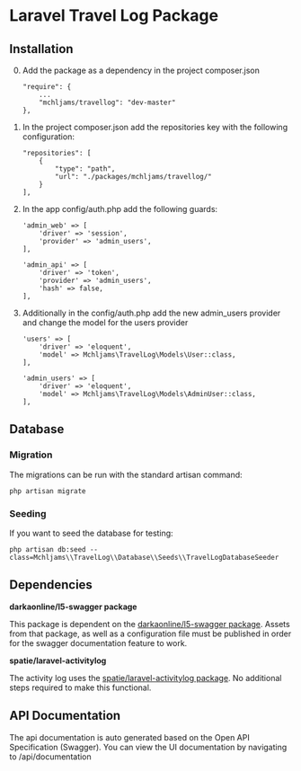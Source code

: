 # Laravel Travel Log Package

## Installation

0. Add the package as a dependency in the project composer.json

    ```
    "require": {
        ...
        "mchljams/travellog": "dev-master"
    },
    ```
1. In the project composer.json add the repositories key with the following configuration:

    ```
    "repositories": [
        {
            "type": "path",
            "url": "./packages/mchljams/travellog/"
        }
    ],
    ```
2. In the app config/auth.php add the following guards:
    ```
    'admin_web' => [
        'driver' => 'session',
        'provider' => 'admin_users',
    ],

    'admin_api' => [
        'driver' => 'token',
        'provider' => 'admin_users',
        'hash' => false,
    ],
    ```
2. Additionally in the config/auth.php add  the new admin_users provider and change the model for the users provider
    ```
    'users' => [
        'driver' => 'eloquent',
        'model' => Mchljams\TravelLog\Models\User::class,
    ],

    'admin_users' => [
        'driver' => 'eloquent',
        'model' => Mchljams\TravelLog\Models\AdminUser::class,
    ],
    ```
    
## Database 


### Migration

The migrations can be run with the standard artisan command:
``` 
php artisan migrate
``` 

### Seeding 
If you want to seed the database for testing:
```
php artisan db:seed --class=Mchljams\\TravelLog\\Database\\Seeds\\TravelLogDatabaseSeeder
```

## Dependencies 

**darkaonline/l5-swagger package**

This package is dependent on the [darkaonline/l5-swagger package](https://github.com/DarkaOnLine/L5-Swagger). Assets from that 
package, as well as a configuration file must be published in order for the swagger 
documentation feature to work. 

**spatie/laravel-activitylog** 

The activity log uses the [spatie/laravel-activitylog package](https://github.com/spatie/laravel-activitylog). No additional steps 
required to make this functional.

## API Documentation 

The api documentation is auto generated based on the Open API Specification (Swagger). 
You can view the UI documentation by navigating to /api/documentation